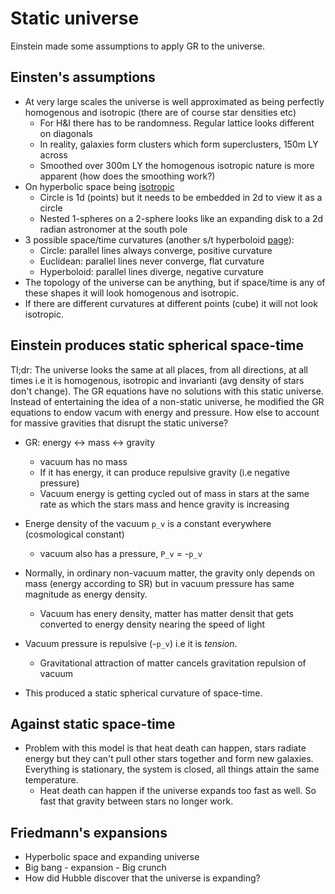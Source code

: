 # Static universe

Einstein made some assumptions to apply GR to the universe. 

## Einsten's assumptions

* At very large scales the universe is well approximated as being perfectly
  homogenous and isotropic (there are of course star densities etc)
  - For H&I there has to be randomness. Regular lattice looks different on
    diagonals
  - In reality, galaxies form clusters which form superclusters, 150m LY across
  - Smoothed over 300m LY the homogenous isotropic nature is more apparent (how
    does the smoothing work?)
* On hyperbolic space being [isotropic](https://www.lapasserelle.com/cosmology/lesson_3.pdf)
  - Circle is 1d (points) but it needs to be embedded in 2d to view it as a
    circle
  - Nested 1-spheres on a 2-sphere looks like an expanding disk to a 2d radian
    astronomer at the south pole
* 3 possible space/time curvatures (another s/t hyperboloid [page](http://abyss.uoregon.edu/~js/cosmo/lectures/lec15.html)): 
  - Circle: parallel lines always converge, positive curvature
  - Euclidean: parallel lines never converge, flat curvature
  - Hyperboloid: parallel lines diverge, negative curvature
* The topology of the universe can be anything, but if space/time is any of
  these shapes it will look homogenous and isotropic. 
* If there are different curvatures at different points (cube) it will not look
  isotropic. 

## Einstein produces static spherical space-time

Tl;dr: The universe looks the same at all places, from all directions, at all 
times i.e it is homogenous, isotropic and invarianti (avg density of stars don't
change). The GR equations have no solutions with this static universe. Instead 
of entertaining the idea of a non-static universe, he modified the GR equations
to endow vacum with energy and pressure. How else to account for massive
gravities that disrupt the static universe?

* GR: energy <-> mass <-> gravity
  - vacuum has no mass
  - If it has energy, it can produce repulsive gravity (i.e negative pressure)
  - Vacuum energy is getting cycled out of mass in stars at the same rate as
    which the stars mass and hence gravity is increasing

* Energe density of the vacuum `p_v` is a constant everywhere (cosmological
  constant)
  - vacuum also has a pressure, `P_v` = -`p_v`
* Normally, in ordinary non-vacuum matter, the gravity only depends on mass
  (energy according to SR) but in vacuum pressure has same magnitude as energy
  density. 
  - Vacuum has enery density, matter has matter densit that gets converted to
    energy density nearing the speed of light
* Vacuum pressure is repulsive (-`p_v`) i.e it is _tension_. 
  - Gravitational attraction of matter cancels gravitation repulsion of vacuum
* This produced a static spherical curvature of space-time.

## Against static space-time 

* Problem with this model is that heat death can happen, stars radiate energy
  but they can't pull other stars together and form new galaxies. Everything is
  stationary, the system is closed, all things attain the same temperature. 
  - Heat death can happen if the universe expands too fast as well. So fast that
    gravity between stars no longer work. 

## Friedmann's expansions

* Hyperbolic space and expanding universe 
* Big bang - expansion - Big crunch
* How did Hubble discover that the universe is expanding? 

